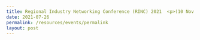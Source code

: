 ```yaml
---
title: Regional Industry Networking Conference (RINC) 2021  <p>(10 Nov 2021)</p>
date: 2021-07-26
permalink: /resources/events/permalink
layout: post
---
```




